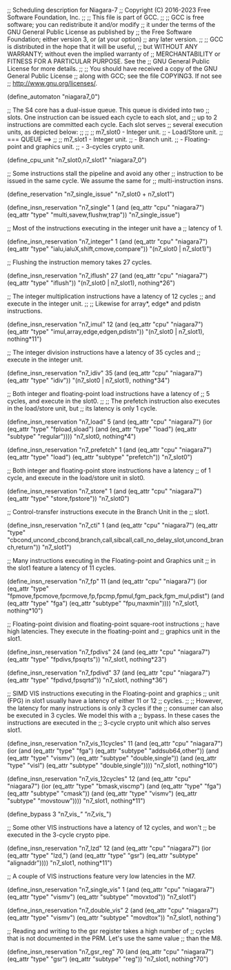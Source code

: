 ;; Scheduling description for Niagara-7
;;   Copyright (C) 2016-2023 Free Software Foundation, Inc.
;;
;; This file is part of GCC.
;;
;; GCC is free software; you can redistribute it and/or modify
;; it under the terms of the GNU General Public License as published by
;; the Free Software Foundation; either version 3, or (at your option)
;; any later version.
;;
;; GCC is distributed in the hope that it will be useful,
;; but WITHOUT ANY WARRANTY; without even the implied warranty of
;; MERCHANTABILITY or FITNESS FOR A PARTICULAR PURPOSE.  See the
;; GNU General Public License for more details.
;;
;; You should have received a copy of the GNU General Public License
;; along with GCC; see the file COPYING3.  If not see
;; <http://www.gnu.org/licenses/>.

(define_automaton "niagara7_0")

;; The S4 core has a dual-issue queue.  This queue is divided into two
;; slots.  One instruction can be issued each cycle to each slot, and
;; up to 2 instructions are committed each cycle.  Each slot serves
;; several execution units, as depicted below:
;;
;;
;;                 m7_slot0 - Integer unit.
;;                          - Load/Store unit.
;; === QUEUE ==>
;;
;;                 m7_slot1 - Integer unit.
;;                          - Branch unit.
;;                          - Floating-point and graphics unit.
;;                          - 3-cycles crypto unit.

(define_cpu_unit "n7_slot0,n7_slot1" "niagara7_0")

;; Some instructions stall the pipeline and avoid any other
;; instruction to be issued in the same cycle.  We assume the same for
;; multi-instruction insns.

(define_reservation "n7_single_issue" "n7_slot0 + n7_slot1")

(define_insn_reservation "n7_single" 1
  (and (eq_attr "cpu" "niagara7")
    (eq_attr "type" "multi,savew,flushw,trap"))
  "n7_single_issue")

;; Most of the instructions executing in the integer unit have a
;; latency of 1.

(define_insn_reservation "n7_integer" 1
  (and (eq_attr "cpu" "niagara7")
    (eq_attr "type" "ialu,ialuX,shift,cmove,compare"))
  "(n7_slot0 | n7_slot1)")

;; Flushing the instruction memory takes 27 cycles.

(define_insn_reservation "n7_iflush" 27
  (and (eq_attr "cpu" "niagara7")
       (eq_attr "type" "iflush"))
  "(n7_slot0 | n7_slot1), nothing*26")

;; The integer multiplication instructions have a latency of 12 cycles
;; and execute in the integer unit.
;;
;; Likewise for array*, edge* and pdistn instructions.

(define_insn_reservation "n7_imul" 12
  (and (eq_attr "cpu" "niagara7")
    (eq_attr "type" "imul,array,edge,edgen,pdistn"))
  "(n7_slot0 | n7_slot1), nothing*11")

;; The integer division instructions have a latency of 35 cycles and
;; execute in the integer unit.

(define_insn_reservation "n7_idiv" 35
  (and (eq_attr "cpu" "niagara7")
    (eq_attr "type" "idiv"))
  "(n7_slot0 | n7_slot1), nothing*34")

;; Both integer and floating-point load instructions have a latency of
;; 5 cycles, and execute in the slot0.
;;
;; The prefetch instruction also executes in the load/store unit, but
;; its latency is only 1 cycle.

(define_insn_reservation "n7_load" 5
  (and (eq_attr "cpu" "niagara7")
       (ior (eq_attr "type" "fpload,sload")
            (and (eq_attr "type" "load")
                 (eq_attr "subtype" "regular"))))
  "n7_slot0, nothing*4")

(define_insn_reservation "n7_prefetch" 1
  (and (eq_attr "cpu" "niagara7")
       (eq_attr "type" "load")
       (eq_attr "subtype" "prefetch"))
  "n7_slot0")

;; Both integer and floating-point store instructions have a latency
;; of 1 cycle, and execute in the load/store unit in slot0.

(define_insn_reservation "n7_store" 1
  (and (eq_attr "cpu" "niagara7")
    (eq_attr "type" "store,fpstore"))
  "n7_slot0")

;; Control-transfer instructions execute in the Branch Unit in the
;; slot1.

(define_insn_reservation "n7_cti" 1
  (and (eq_attr "cpu" "niagara7")
    (eq_attr "type" "cbcond,uncond_cbcond,branch,call,sibcall,call_no_delay_slot,uncond_branch,return"))
  "n7_slot1")

;; Many instructions executing in the Floating-point and Graphics unit
;; in the slot1 feature a latency of 11 cycles.

(define_insn_reservation "n7_fp" 11
  (and (eq_attr "cpu" "niagara7")
       (ior (eq_attr "type" "fpmove,fpcmove,fpcrmove,fp,fpcmp,fpmul,fgm_pack,fgm_mul,pdist")
            (and (eq_attr "type" "fga")
                 (eq_attr "subtype" "fpu,maxmin"))))
  "n7_slot1, nothing*10")

;; Floating-point division and floating-point square-root instructions
;; have high latencies.  They execute in the floating-point and
;; graphics unit in the slot1.


(define_insn_reservation "n7_fpdivs" 24
  (and (eq_attr "cpu" "niagara7")
       (eq_attr "type" "fpdivs,fpsqrts"))
  "n7_slot1, nothing*23")

(define_insn_reservation "n7_fpdivd" 37
  (and (eq_attr "cpu" "niagara7")
    (eq_attr "type" "fpdivd,fpsqrtd"))
  "n7_slot1, nothing*36")

;; SIMD VIS instructions executing in the Floating-point and graphics
;; unit (FPG) in slot1 usually have a latency of either 11 or 12
;; cycles.
;;
;; However, the latency for many instructions is only 3 cycles if the
;; consumer can also be executed in 3 cycles.  We model this with a
;; bypass.  In these cases the instructions are executed in the
;; 3-cycle crypto unit which also serves slot1.

(define_insn_reservation "n7_vis_11cycles" 11
  (and (eq_attr "cpu" "niagara7")
       (ior (and (eq_attr "type" "fga")
                 (eq_attr "subtype" "addsub64,other"))
            (and (eq_attr "type" "vismv")
                 (eq_attr "subtype" "double,single"))
            (and (eq_attr "type" "visl")
                 (eq_attr "subtype" "double,single"))))
  "n7_slot1, nothing*10")

(define_insn_reservation "n7_vis_12cycles" 12
  (and (eq_attr "cpu" "niagara7")
       (ior (eq_attr "type" "bmask,viscmp")
            (and (eq_attr "type" "fga")
                 (eq_attr "subtype" "cmask"))
            (and (eq_attr "type" "vismv")
                 (eq_attr "subtype" "movstouw"))))
  "n7_slot1, nothing*11")

(define_bypass 3 "n7_vis_*" "n7_vis_*")

;; Some other VIS instructions have a latency of 12 cycles, and won't
;; be executed in the 3-cycle crypto pipe.

(define_insn_reservation "n7_lzd" 12
  (and (eq_attr "cpu" "niagara7")
       (ior (eq_attr "type" "lzd,")
            (and (eq_attr "type" "gsr")
                 (eq_attr "subtype" "alignaddr"))))
  "n7_slot1, nothing*11")

;; A couple of VIS instructions feature very low latencies in the M7.

(define_insn_reservation "n7_single_vis" 1
  (and (eq_attr "cpu" "niagara7")
       (eq_attr "type" "vismv")
       (eq_attr "subtype" "movxtod"))
  "n7_slot1")

(define_insn_reservation "n7_double_vis" 2
  (and (eq_attr "cpu" "niagara7")
       (eq_attr "type" "vismv")
       (eq_attr "subtype" "movdtox"))
  "n7_slot1, nothing")

;; Reading and writing to the gsr register takes a high number of
;; cycles that is not documented in the PRM.  Let's use the same value
;; than the M8.

(define_insn_reservation "n7_gsr_reg" 70
  (and (eq_attr "cpu" "niagara7")
       (eq_attr "type" "gsr")
       (eq_attr "subtype" "reg"))
  "n7_slot1, nothing*70")
